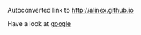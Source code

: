 
Autoconverted link to http://alinex.github.io

Have a look at [google](http://google.com "Open Google Search")
